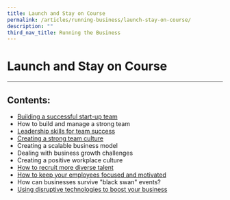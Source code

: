 ```yaml
---
title: Launch and Stay on Course
permalink: /articles/running-business/launch-stay-on-course/
description: ""
third_nav_title: Running the Business
---
```

# **Launch and Stay on Course**

---

## Contents:

* [Building a successful start-up team](/articles/running-business/launch-stay-on-course/building-successful-startup-team/)
* How to build and manage a strong team
* [Leadership skills for team success](/articles/running-business/launch-stay-on-course/leadership-skills-team-success/)
* [Creating a strong team culture](/articles/running-business/launch-stay-on-course/strong-team-culture/)
* Creating a scalable business model
* Dealing with business growth challenges
* Creating a positive workplace culture
* [How to recruit more diverse talent](/articles/running-business/launch-stay-on-course/recruit-diverse-talent)
* [How to keep your employees focused and motivated](/articles/running-business/launch-stay-on-course/keep-employees-focused-motivated/)
* How can businesses survive "black swan" events?
* [Using disruptive technologies to boost your business](/articles/running-business/launch-stay-on-course/disruptive-tech-boost-business/)